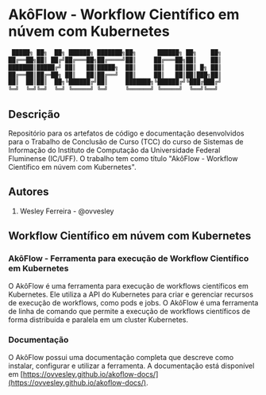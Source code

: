 # AkôFlow - Workflow Científico em núvem com Kubernetes


```sh
 █████╗ ██╗  ██╗ ██████╗ ███████╗██╗      ██████╗ ██╗    ██╗
██╔══██╗██║ ██╔╝██╔═══██╗██╔════╝██║     ██╔═══██╗██║    ██║
███████║█████╔╝ ██║   ██║█████╗  ██║     ██║   ██║██║ █╗ ██║
██╔══██║██╔═██╗ ██║   ██║██╔══╝  ██║     ██║   ██║██║███╗██║
██║  ██║██║  ██╗╚██████╔╝██║     ███████╗╚██████╔╝╚███╔███╔╝
╚═╝  ╚═╝╚═╝  ╚═╝ ╚═════╝ ╚═╝     ╚══════╝ ╚═════╝  ╚══╝╚══╝
```

## Descrição
Repositório para os artefatos de código e documentação desenvolvidos para o Trabalho de Conclusão de Curso (TCC) do curso de Sistemas de Informação do Instituto de Computação da Universidade Federal Fluminense (IC/UFF). O trabalho tem como título "AkôFlow - Workflow Científico em núvem com Kubernetes".

## Autores
1. Wesley Ferreira - @ovvesley


## Workflow Científico em núvem com Kubernetes

### AkôFlow - Ferramenta para execução de Workflow Científico em Kubernetes

O AkôFlow é uma ferramenta para execução de workflows científicos em Kubernetes. Ele utiliza a API do Kubernetes para criar e gerenciar recursos de execução de workflows, como pods e jobs. O AkôFlow é uma ferramenta de linha de comando que permite a execução de workflows científicos de forma distribuída e paralela em um cluster Kubernetes.

### Documentação
O AkôFlow possui uma documentação completa que descreve como instalar, configurar e utilizar a ferramenta. A documentação está disponível em [https://ovvesley.github.io/akoflow-docs/](https://ovvesley.github.io/akoflow-docs/).